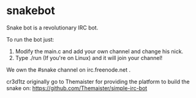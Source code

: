 # snakebot
Snake bot is a revolutionary IRC bot.

To run the bot just:
1. Modify the main.c and add your own channel and change his nick.
2. Type ./run (If you're on Linux) and it will join your channel!

We own the #snake channel on irc.freenode.net .

cr3d1tz originally go to Themaister for providing the platform to build the snake on: https://github.com/Themaister/simple-irc-bot
